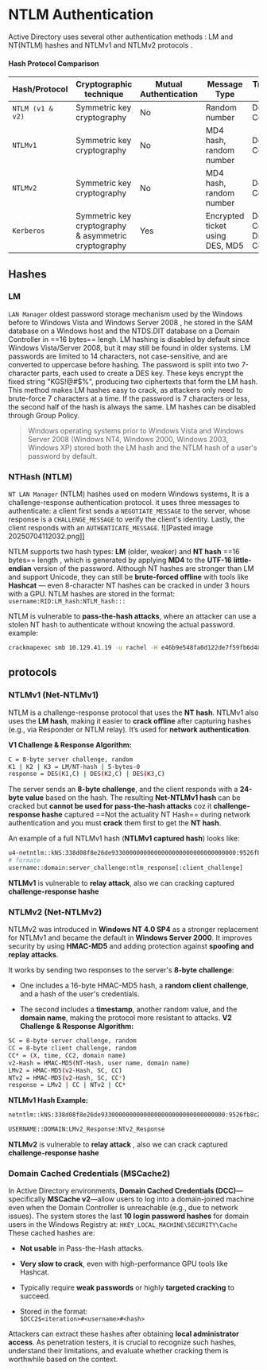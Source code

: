 # NTLM Authentication

 Active Directory uses several other authentication methods : LM and NT(NTLM) hashes and NTLMv1 and NTLMv2 protocols .
#### Hash Protocol Comparison

| **Hash/Protocol** | **Cryptographic technique**                          | **Mutual Authentication** | **Message Type**                | **Trusted Third Party**                         |
| ----------------- | ---------------------------------------------------- | ------------------------- | ------------------------------- | ----------------------------------------------- |
| `NTLM (v1 & v2)`  | Symmetric key cryptography                           | No                        | Random number                   | Domain Controller                               |
| `NTLMv1`          | Symmetric key cryptography                           | No                        | MD4 hash, random number         | Domain Controller                               |
| `NTLMv2`          | Symmetric key cryptography                           | No                        | MD4 hash, random number         | Domain Controller                               |
| `Kerberos`        | Symmetric key cryptography & asymmetric cryptography | Yes                       | Encrypted ticket using DES, MD5 | Domain Controller/Key Distribution Center (KDC) |
## Hashes
### LM 
`LAN Manager` oldest password storage mechanism used by the Windows before to Windows Vista and Windows Server 2008 , he stored in the SAM database on a Windows host and the NTDS.DIT database on a Domain Controller in ==16 bytes== lengh.
LM hashing is disabled by default since Windows Vista/Server 2008, but it may still be found in older systems. LM passwords are limited to 14 characters, not case-sensitive, and are converted to uppercase before hashing. The password is split into two 7-character parts, each used to create a DES key. These keys encrypt the fixed string "KGS!@#$%", producing two ciphertexts that form the LM hash. This method makes LM hashes easy to crack, as attackers only need to brute-force 7 characters at a time. If the password is 7 characters or less, the second half of the hash is always the same. LM hashes can be disabled through Group Policy.
>Windows operating systems prior to Windows Vista and Windows Server 2008 (Windows NT4, Windows 2000, Windows 2003, Windows XP) stored both the LM hash and the NTLM hash of a user's password by default.
### NTHash (NTLM)
`NT LAN Manager` (NTLM) hashes used on modern Windows systems, It is a challenge-response authentication protocol. it uses three messages to authenticate: a client first sends a `NEGOTIATE_MESSAGE` to the server, whose response is a `CHALLENGE_MESSAGE` to verify the client's identity. Lastly, the client responds with an `AUTHENTICATE_MESSAGE`.
![[Pasted image 20250704112032.png]]

NTLM supports two hash types: **LM** (older, weaker) and **NT hash** ==16 bytes== length  , which is generated by applying **MD4** to the **UTF-16 little-endian** version of the password. Although NT hashes are stronger than LM and support Unicode, they can still be **brute-forced offline** with tools like **Hashcat** — even 8-character NT hashes can be cracked in under 3 hours with a GPU.
NTLM hashes are stored in the format:  `username:RID:LM_hash:NTLM_hash:::`

NTLM is vulnerable to **pass-the-hash attacks**, where an attacker can use a stolen NT hash to authenticate without knowing the actual password. example:
```bash
crackmapexec smb 10.129.41.19 -u rachel -H e46b9e548fa0d122de7f59fb6d48eaa2
```

## protocols
### NTLMv1 (Net-NTLMv1)
NTLM is a challenge-response protocol that uses the **NT hash**. NTLMv1 also uses the **LM hash**, making it easier to **crack offline** after capturing hashes (e.g., via Responder or NTLM relay). It’s used for **network authentication**. 

 **V1 Challenge & Response Algorithm:**
```bash
C = 8-byte server challenge, random
K1 | K2 | K3 = LM/NT-hash | 5-bytes-0
response = DES(K1,C) | DES(K2,C) | DES(K3,C)
```
The server sends an **8-byte challenge**, and the client responds with a **24-byte value** based on the hash. The resulting **Net-NTLMv1 hash** can be cracked but **cannot be used for pass-the-hash attacks** coz it **challenge-response hashe** captured ==Not the actuality NT Hash== during network authentication and you must **crack** them first to get the **NT hash**.

An example of a full NTLMv1 hash (**NTLMv1 captured hash**) looks like:
```bash
u4-netntlm::kNS:338d08f8e26de93300000000000000000000000000000000:9526fb8c23a90751cdd619b6cea564742e1e4bf33006ba41:cb8086049ec4736c
# formate
username::domain:server_challenge:ntlm_response[:client_challenge]
```

**NTLMv1** is vulnerable to **relay attack**, also we can cracking  captured **challenge-response hashe** 

### NTLMv2 (Net-NTLMv2)
NTLMv2 was introduced in **Windows NT 4.0 SP4** as a stronger replacement for NTLMv1 and became the default in **Windows Server 2000**. It improves security by using **HMAC-MD5** and adding protection against **spoofing and replay attacks**.

It works by sending two responses to the server's **8-byte challenge**:

- One includes a 16-byte HMAC-MD5 hash, a **random client challenge**, and a hash of the user's credentials.
    
- The second includes a **timestamp**, another random value, and the **domain name**, making the protocol more resistant to attacks.
 **V2 Challenge & Response Algorithm:**
 ```bash
SC = 8-byte server challenge, random
CC = 8-byte client challenge, random
CC* = (X, time, CC2, domain name)
v2-Hash = HMAC-MD5(NT-Hash, user name, domain name)
LMv2 = HMAC-MD5(v2-Hash, SC, CC)
NTv2 = HMAC-MD5(v2-Hash, SC, CC*)
response = LMv2 | CC | NTv2 | CC*
```
 **NTLMv1 Hash Example:**
 ```bash
netntlm::kNS:338d08f8e26de93300000000000000000000000000000000:9526fb8c23a90751cdd619b6cea564742e1e4bf33006ba41:cb8086049ec4736c

USERNAME::DOMAIN:LMv2_Response:NTv2_Response
```
**NTLMv2** is vulnerable to **relay attack** , also we can crack captured **challenge-response hashe** 
### Domain Cached Credentials (MSCache2)
In Active Directory environments, **Domain Cached Credentials (DCC)**—specifically **MSCache v2**—allow users to log into a domain-joined machine even when the Domain Controller is unreachable (e.g., due to network issues). The system stores the last **10 login password hashes** for domain users in the Windows Registry at:
`HKEY_LOCAL_MACHINE\SECURITY\Cache`
These cached hashes are:

- **Not usable** in Pass-the-Hash attacks.
    
- **Very slow to crack**, even with high-performance GPU tools like Hashcat.
    
- Typically require **weak passwords** or highly **targeted cracking** to succeed.
    
- Stored in the format:  
    `$DCC2$<iteration>#<username>#<hash>`
    

Attackers can extract these hashes after obtaining **local administrator access**. As penetration testers, it is crucial to recognize such hashes, understand their limitations, and evaluate whether cracking them is worthwhile based on the context.